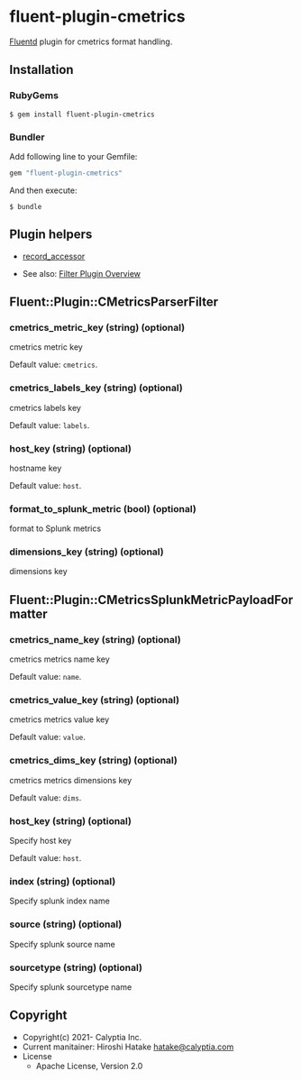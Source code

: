 # fluent-plugin-cmetrics

[Fluentd](https://fluentd.org/) plugin for cmetrics format handling.

## Installation

### RubyGems

```
$ gem install fluent-plugin-cmetrics
```

### Bundler

Add following line to your Gemfile:

```ruby
gem "fluent-plugin-cmetrics"
```

And then execute:

```
$ bundle
```

## Plugin helpers

* [record_accessor](https://docs.fluentd.org/v/1.0/plugin-helper-overview/api-plugin-helper-record_accessor)

* See also: [Filter Plugin Overview](https://docs.fluentd.org/v/1.0/filter#overview)

## Fluent::Plugin::CMetricsParserFilter

### cmetrics_metric_key (string) (optional)

cmetrics metric key

Default value: `cmetrics`.

### cmetrics_labels_key (string) (optional)

cmetrics labels key

Default value: `labels`.

### host_key (string) (optional)

hostname key

Default value: `host`.

### format_to_splunk_metric (bool) (optional)

format to Splunk metrics

### dimensions_key (string) (optional)

dimensions key

## Fluent::Plugin::CMetricsSplunkMetricPayloadFormatter

### cmetrics_name_key (string) (optional)

cmetrics metrics name key

Default value: `name`.

### cmetrics_value_key (string) (optional)

cmetrics metrics value key

Default value: `value`.

### cmetrics_dims_key (string) (optional)

cmetrics metrics dimensions key

Default value: `dims`.

### host_key (string) (optional)

Specify host key

Default value: `host`.

### index (string) (optional)

Specify splunk index name

### source (string) (optional)

Specify splunk source name

### sourcetype (string) (optional)

Specify splunk sourcetype name

## Copyright

* Copyright(c) 2021- Calyptia Inc.
* Current manitainer: Hiroshi Hatake <hatake@calyptia.com>
* License
  * Apache License, Version 2.0

